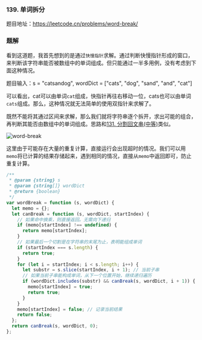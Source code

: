 ### 139. 单词拆分

题目地址：https://leetcode.cn/problems/word-break/

### 题解

看到这道题，我首先想到的是通过`快慢指针`求解。通过判断快慢指针形成的窗口，来判断该字符串能否被数组中的单词组成。但只能通过一半多用例，没有考虑到下面这种情况。

题目输入：s = "catsandog", wordDict = ["cats", "dog", "sand", "and", "cat"]

可以看出，cat可以由单词`cat`组成，快指针再往右移动一位，cats也可以由单词`cats`组成。那么，这种情况就无法简单的使用双指针来求解了。

既然不能将其通过区间来求解，那么我们就将字符串逐个拆开，求出可能的组合，再判断其能否由数组中的单词组成。思路和[131. 分割回文串(中等)](<https://github.com/kerwin-ly/Blog/blob/main/algorithm/backtracking/131.%20%E5%88%86%E5%89%B2%E5%9B%9E%E6%96%87%E4%B8%B2(%E4%B8%AD%E7%AD%89).md>)类似。

![word-break](https://raw.githubusercontent.com/kerwin-ly/Blog/main/assets/imgs/algorithm/word-break.png)

这里由于可能存在大量的重复计算，直接运行会出现超时的情况。我们可以用`memo`将已计算的结果存储起来，遇到相同的情况，直接从`memo`中返回即可，防止重复计算。

```js
/**
 * @param {string} s
 * @param {string[]} wordDict
 * @return {boolean}
 */
var wordBreak = function (s, wordDict) {
  let memo = {};
  let canBreak = function (s, wordDict, startIndex) {
    // 如果命中换乘，则直接返回。无需向下递归
    if (memo[startIndex] !== undefined) {
      return memo[startIndex];
    }
    // 如果最后一个切割是在字符串的末尾为止，表明能组成单词
    if (startIndex === s.length) {
      return true;
    }
    for (let i = startIndex; i < s.length; i++) {
      let substr = s.slice(startIndex, i + 1); // 当前子串
      // 如果当前子串能构成单词，从下一个位置开始，继续递归遍历
      if (wordDict.includes(substr) && canBreak(s, wordDict, i + 1)) {
        memo[startIndex] = true;
        return true;
      }
    }
    memo[startIndex] = false; // 记录当前结果
    return false;
  };
  return canBreak(s, wordDict, 0);
};
```
